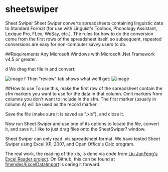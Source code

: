 # sheetswiper
Sheet Swiper
Sheet Swiper converts spreadsheets containing linguistic data to Standard Format (for use with Linguist's Toolbox, Phonology Assistant, Lexique Pro, FLex, WeSay, etc.). The rules for how to do the conversion come from the first rows of the spreadsheet itself, so subsequent, repeated conversions are easy for non-computer savvy users to do.

##Requirements
Any Microsoft Windows with Microsoft .Net Framework v4.5 or greater.

d
We drag that file in and convert:

![image](https://cloud.githubusercontent.com/assets/8448/25486359/2403ef7a-2b1e-11e7-9ca0-6edb77903279.png)
f
Then "review" tab shows what we'll get:
![image](https://cloud.githubusercontent.com/assets/8448/25486338/11e5b08a-2b1e-11e7-91cb-a84e49613852.png)

##How to use
To use this, make the first row of the spreadsheet contain the sfm markers you want to use for the data in that column. Omit markers from columns you don't want to include in the sfm. The first marker (usually in column A) will be used as the record marker.

Save the file (make sure it is saved as ".xls"), and close it.

Now run Sheet Swiper and use one of its options to locate the file, convert it, and save it. I like to just drag files onto the SheetSwiper? window.

Sheet Swiper can only read .xls spreadsheet format. We have tested Sheet Swiper using Excel XP, 2007, and Open Office's Calc program.

The real work, the reading of the xls, is done via code from [Liu JunFeng's Excel Reader project](https://code.google.com/archive/p/excellibrary/). On Github, this can be found at [fmendes/ExcelDataImport](https://github.com/fmendes/ExcelDataImport/tree/master/ExcelLibrary/Office/Excel) is caring it forward.
